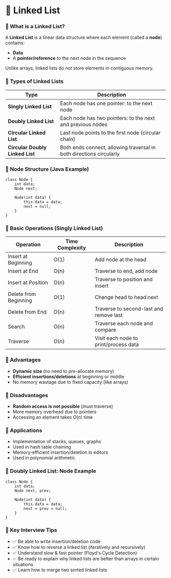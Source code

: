 # 📘 Linked List

### 🔹 What is a Linked List?
A **Linked List** is a linear data structure where each element (called a **node**) contains:
- **Data**
- A **pointer/reference** to the next node in the sequence

 Unlike arrays, linked lists do not store elements in contiguous memory.

### 🔹 Types of Linked Lists
| Type                            | Description                                                         |
|---------------------------------|---------------------------------------------------------------------|
| **Singly Linked List**          | Each node has one pointer: to the next node                         |
| **Doubly Linked List**          | Each node has two pointers: to the next and previous nodes          |
| **Circular Linked List**        | Last node points to the first node (circular chain)                 |
| **Circular Doubly Linked List** | Both ends connect, allowing traversal in both directions circularly |

### 🔹 Node Structure (Java Example)
```
class Node {
    int data;
    Node next;

    Node(int data) {
        this.data = data;
        next = null;
    }
}
```

### 🔹 Basic Operations (Singly Linked List)
| Operation             | Time Complexity | Description                             |
|-----------------------|-----------------|-----------------------------------------|
| Insert at Beginning   | O(1)            | Add node at the head                    |
| Insert at End         | O(n)            | Traverse to end, add node               |
| Insert at Position    | O(n)            | Traverse to position and insert         |
| Delete from Beginning | O(1)            | Change head to head.next                |
| Delete from End       | O(n)            | Traverse to second-last and remove last |
| Search                | O(n)            | Traverse each node and compare          |
| Traverse              | O(n)            | Visit each node to print/process data   |

### 🔹 Advantages
- **Dynamic size** (no need to pre-allocate memory)
- **Efficient insertions/deletions** at beginning or middle
- No memory wastage due to fixed capacity (like arrays)

### 🔹 Disadvantages
- **Random access is not possible** (must traverse)
- More memory overhead due to pointers
- Accessing an element takes O(n) time

### 🔹 Applications
- Implementation of stacks, queues, graphs
- Used in hash table chaining
- Memory-efficient insertion/deletion in editors
- Used in polynomial arithmetic

### 🔹 Doubly Linked List: Node Example
```
class Node {
    int data;
    Node next, prev;

    Node(int data) {
        this.data = data;
        next = prev = null;
    }
}
```

### 🔹 Key Interview Tips
- ✅ Be able to write insertion/deletion code
- ✅ Know how to reverse a linked list (iteratively and recursively)
- ✅ Understand slow & fast pointer (Floyd's Cycle Detection)
- ✅ Be ready to explain why linked lists are better than arrays in certain situations
- ✅ Learn how to merge two sorted linked lists